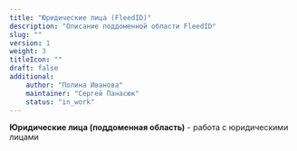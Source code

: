 ```yaml
---
title: "Юридические лица (FleedID)"
description: "Описание поддоменной области FleedID"
slug: ""
version: 1
weight: 3
titleIcon: ""
draft: false
additional:
    author: "Полина Иванова"
    maintainer: "Сергей Панасюк"
    status: "in_work"
---
```


**Юридические лица (поддоменная область)** - работа с юридическими лицами


